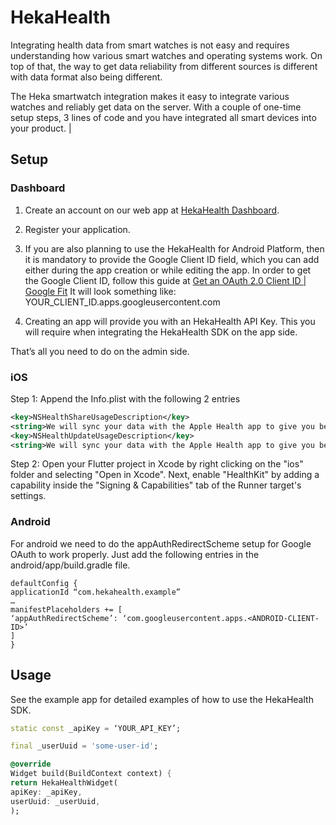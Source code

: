 # HekaHealth

Integrating health data from smart watches is not easy and requires understanding how various smart watches and operating systems work. On top of that, the way to get data reliability from different sources is different with data format also being different.

The Heka smartwatch integration makes it easy to integrate various watches and reliably get data on the server. With a couple of one-time setup steps, 3 lines of code and you have integrated all smart devices into your product.                                       |

## Setup

### Dashboard
1. Create an account on our web app at [HekaHealth Dashboard](https://appdev.hekahealth.co).

2. Register your application.

3. If you are also planning to use the HekaHealth for Android Platform, then it is mandatory to provide the Google Client ID field, which you can add either during the app creation or while editing the app.
In order to get the Google Client ID, follow this guide at [Get an OAuth 2.0 Client ID | Google Fit](https://developers.google.com/fit/android/get-api-key)
It will look something like: YOUR_CLIENT_ID.apps.googleusercontent.com

4. Creating an app will provide you with an HekaHealth API Key. This you will require when integrating the HekaHealth SDK on the app side.

That’s all you need to do on the admin side.


### iOS

Step 1: Append the Info.plist with the following 2 entries

```xml
<key>NSHealthShareUsageDescription</key>
<string>We will sync your data with the Apple Health app to give you better insights</string>
<key>NSHealthUpdateUsageDescription</key>
<string>We will sync your data with the Apple Health app to give you better insights</string>
```

Step 2: Open your Flutter project in Xcode by right clicking on the "ios" folder and selecting "Open in Xcode". Next, enable "HealthKit" by adding a capability inside the "Signing & Capabilities" tab of the Runner target's settings.

### Android

For android we need to do the appAuthRedirectScheme setup for Google OAuth to work properly. Just add the following entries in the android/app/build.gradle file.

```
defaultConfig {
applicationId “com.hekahealth.example”
…
manifestPlaceholders += [
‘appAuthRedirectScheme’: ‘com.googleusercontent.apps.<ANDROID-CLIENT-ID>’
]
}
```

## Usage

See the example app for detailed examples of how to use the HekaHealth SDK.

```dart
static const _apiKey = ‘YOUR_API_KEY’;

final _userUuid = 'some-user-id';

@override
Widget build(BuildContext context) {
return HekaHealthWidget(
apiKey: _apiKey,
userUuid: _userUuid,
);
```

